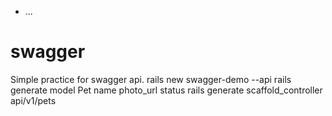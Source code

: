 * ...
# swagger
Simple practice for swagger api.
rails new swagger-demo --api
rails generate model Pet name photo_url status
rails generate scaffold_controller api/v1/pets
